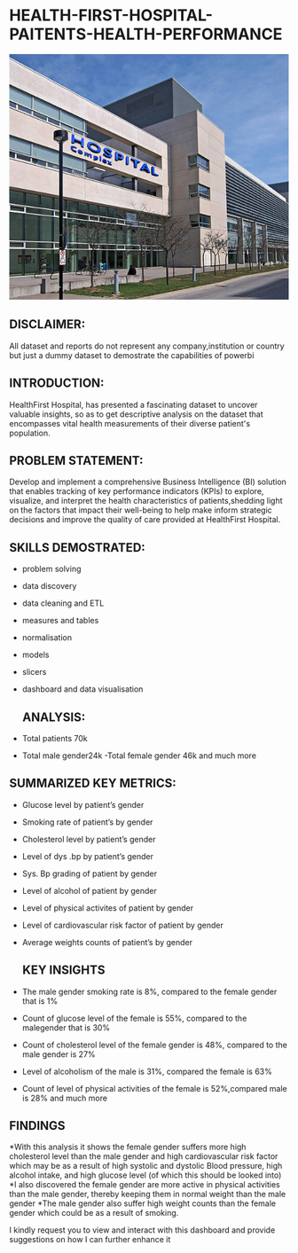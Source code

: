 # HEALTH-FIRST-HOSPITAL-PAITENTS-HEALTH-PERFORMANCE

![](hospital.jpg)

## DISCLAIMER:
All dataset and reports do not represent any company,institution or country but just a dummy dataset to demostrate the capabilities of powerbi

## INTRODUCTION:
HealthFirst Hospital, has presented a fascinating dataset to uncover valuable insights, so as to get descriptive analysis on the dataset that encompasses vital health measurements of their diverse patient's population.

 ## PROBLEM STATEMENT:
 Develop and implement a comprehensive Business Intelligence (BI) solution that enables tracking of key performance indicators (KPIs) to explore, visualize, and interpret the health characteristics of patients,shedding light on the factors that impact their well-being to help make inform strategic decisions and improve the quality of care provided at HealthFirst Hospital.

 ## SKILLS DEMOSTRATED:
- problem solving
- data discovery
- data cleaning and ETL
- measures and tables
- normalisation
- models
- slicers
- dashboard and data visualisation

  ## ANALYSIS:
- Total patients 70k
- Total male gender24k
-Total female gender 46k and much more

## SUMMARIZED KEY METRICS:
- Glucose level by patient’s gender
- Smoking rate of patient’s by gender
- Cholesterol level by patient’s gender
- Level of dys .bp by patient’s gender
- Sys. Bp grading of patient by gender
- Level of alcohol of patient by gender
- Level of physical activites of patient by gender
- Level of cardiovascular risk factor of patient by gender
- Average weights counts of patient’s by gender

  ## KEY INSIGHTS
- The male gender smoking rate is 8%, compared to the female gender that is 1%
- Count of glucose level of the female is 55%, compared to the malegender that is 30%
- Count of cholesterol level of the female gender is 48%, compared to the male gender is 27%
- Level of alcoholism of the male is 31%, compared the female is 63%
- Count of level of physical activities of the female is 52%,compared male is 28%  and much more

## FINDINGS
*With this analysis it shows the female gender suffers more high cholesterol level than the male gender and high cardiovascular risk factor which may be as a result of high systolic and dystolic Blood pressure, high alcohol intake, and high glucose level (of which this should be looked into)
*I also discovered the female gender are more active in physical activities than the male gender, thereby keeping them in normal weight than the male gender
*The male gender also suffer high weight counts than the female gender which could be as a result of smoking.

I kindly request you to view and interact with this dashboard and provide suggestions on how I can further enhance it
  

  


